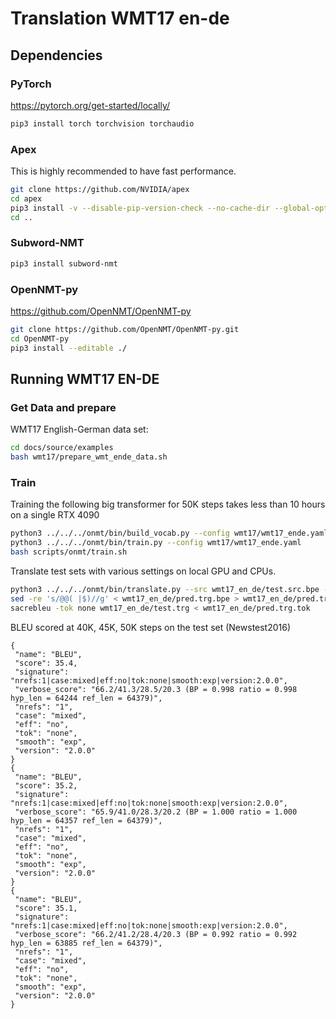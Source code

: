 # Translation WMT17 en-de

## Dependencies

### PyTorch

<https://pytorch.org/get-started/locally/>

```bash
pip3 install torch torchvision torchaudio
```

### Apex

This is highly recommended to have fast performance.

```bash
git clone https://github.com/NVIDIA/apex
cd apex
pip3 install -v --disable-pip-version-check --no-cache-dir --global-option="--cpp_ext" --global-option="--cuda_ext" --global-option="--deprecated_fused_adam" --global-option="--xentropy" --global-option="--fast_multihead_attn" ./
cd ..
```

### Subword-NMT

```bash
pip3 install subword-nmt
```

### OpenNMT-py

<https://github.com/OpenNMT/OpenNMT-py>

```bash
git clone https://github.com/OpenNMT/OpenNMT-py.git
cd OpenNMT-py
pip3 install --editable ./
```

## Running WMT17 EN-DE

### Get Data and prepare

WMT17 English-German data set:

```bash
cd docs/source/examples
bash wmt17/prepare_wmt_ende_data.sh
```

### Train

Training the following big transformer for 50K steps takes less than 10 hours on a single RTX 4090

```bash
python3 ../../../onmt/bin/build_vocab.py --config wmt17/wmt17_ende.yaml --n_sample -1
python3 ../../../onmt/bin/train.py --config wmt17/wmt17_ende.yaml
bash scripts/onmt/train.sh
```

Translate test sets with various settings on local GPU and CPUs.

```bash
python3 ../../../onmt/bin/translate.py --src wmt17_en_de/test.src.bpe --model wmt17_en_de/tran-wmt17_step_50000.pt --beam_size 5 --batch_size 4096 --batch_type tokens --output wmt17_en_de/pred.trg.bpe --gpu 0
sed -re 's/@@( |$)//g' < wmt17_en_de/pred.trg.bpe > wmt17_en_de/pred.trg.tok
sacrebleu -tok none wmt17_en_de/test.trg < wmt17_en_de/pred.trg.tok
```

BLEU scored at 40K, 45K, 50K steps on the test set (Newstest2016)

```
{
 "name": "BLEU",
 "score": 35.4,
 "signature": "nrefs:1|case:mixed|eff:no|tok:none|smooth:exp|version:2.0.0",
 "verbose_score": "66.2/41.3/28.5/20.3 (BP = 0.998 ratio = 0.998 hyp_len = 64244 ref_len = 64379)",
 "nrefs": "1",
 "case": "mixed",
 "eff": "no",
 "tok": "none",
 "smooth": "exp",
 "version": "2.0.0"
}
{
 "name": "BLEU",
 "score": 35.2,
 "signature": "nrefs:1|case:mixed|eff:no|tok:none|smooth:exp|version:2.0.0",
 "verbose_score": "65.9/41.0/28.3/20.2 (BP = 1.000 ratio = 1.000 hyp_len = 64357 ref_len = 64379)",
 "nrefs": "1",
 "case": "mixed",
 "eff": "no",
 "tok": "none",
 "smooth": "exp",
 "version": "2.0.0"
}
{
 "name": "BLEU",
 "score": 35.1,
 "signature": "nrefs:1|case:mixed|eff:no|tok:none|smooth:exp|version:2.0.0",
 "verbose_score": "66.2/41.2/28.4/20.3 (BP = 0.992 ratio = 0.992 hyp_len = 63885 ref_len = 64379)",
 "nrefs": "1",
 "case": "mixed",
 "eff": "no",
 "tok": "none",
 "smooth": "exp",
 "version": "2.0.0"
}

```
